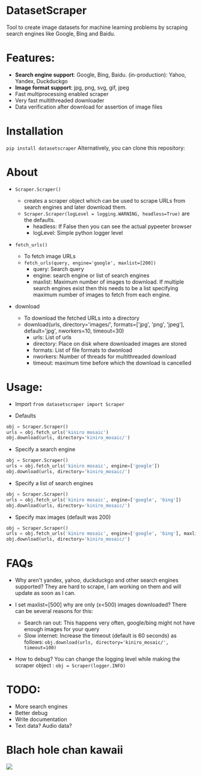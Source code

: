 # DatasetScraper
Tool to create image datasets for machine learning problems by scraping search engines like Google, Bing and Baidu.

# Features:
- **Search engine support**: Google, Bing, Baidu. (in-production): Yahoo, Yandex, Duckduckgo
- **Image format support**: jpg, png, svg, gif, jpeg
- Fast multiprocessing enabled scraper
- Very fast multithreaded downloader
- Data verification after download for assertion of image files

# Installation
`pip install datasetscraper`
Alternatively, you can clone this repository:


# About
- `Scraper.Scraper()`
  - creates a scraper object which can be used to scrape URLs from search engines and later download them.
  - `Scraper.Scraper(logLevel = logging.WARNING, headless=True)` are the defaults.
      - headless: If False then you can see the actual pypeeter browser
      - logLevel: Simple python logger level

- `fetch_urls()`
  - To fetch image URLs
  - `fetch_urls(query, engine='google', maxlist=[200])`
      - query: Search query
      - engine: search engine or list of search engines
      - maxlist: Maximum number of images to download. If multiple search engines exist then this needs to be a list specifying maximum number of images to fetch from each engine.

- download
  - To download the fetched URLs into a directory
  - download(urls, directory='images/',
                formats=['jpg', 'png', 'jpeg'], default='jpg',
                nworkers=10, timeout=30)
      - urls: List of urls
      - directory: Place on disk where downloaded images are stored
      - formats: List of file formats to dwonload
      - nworkers: Number of threads for multithreaded download
      - timeout: maximum time before which the download is cancelled

# Usage:
- Import
`from datasetscraper import Scraper`

- Defaults
```python
obj = Scraper.Scraper()
urls = obj.fetch_urls('kiniro mosaic')
obj.download(urls, directory='kiniro_mosaic/')
```

- Specify a search engine
```python
obj = Scraper.Scraper()
urls = obj.fetch_urls('kiniro mosaic', engine=['google'])
obj.download(urls, directory='kiniro_mosaic/')
```

- Specify a list of search engines
```python
obj = Scraper.Scraper()
urls = obj.fetch_urls('kiniro mosaic', engine=['google', 'bing'])
obj.download(urls, directory='kiniro_mosaic/')
```

- Specify max images (default was 200)
```python
obj = Scraper.Scraper()
urls = obj.fetch_urls('kiniro mosaic', engine=['google', 'bing'], maxlist=[500, 300])
obj.download(urls, directory='kiniro_mosaic/')
```

# FAQs
- Why aren't yandex, yahoo, duckduckgo and other search engines supported?
They are hard to scrape, I am working on them and will update as soon as I can.

- I set maxlist=[500] why are only (x<500) images downloaded?
There can be several reasons for this:
    - Search ran out: This happens very often, google/bing might not have enough images for your query
    - Slow internet: Increase the timeout (default is 60 seconds) as follows: ```obj.download(urls, directory='kiniro_mosaic/', timeout=100)```

- How to debug?
You can change the logging level while making the scraper object : `obj = Scraper(logger.INFO)`

# TODO:
- More search engines
- Better debug
- Write documentation
- Text data? Audio data?

# Blach hole chan kawaii
![](https://i.imgur.com/6OIxoup.jpg)
